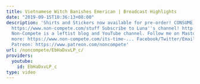 ```yaml
---
title: Vietnamese Witch Banishes Emerican | Breadcast Highlights
date: "2019-09-15T10:36:13+08:00"
description: 'Shirts and Stickers now available for pre-order! CONSUME, COMRADES:
  https://www.non-compete.com/stuff Subscribe to Luna''s channel! http://www.youtube.com/lunaoi
  Non-Compete is a leftist blog and YouTube channel. Follow me on Mastodon. Find out
  more: https://www.non-compete.com/its-time-... Facebook/Twitter/Email info: http://www.non-compete.com/about/
  Patreon: https://www.patreon.com/noncompete'
url: /noncompete/EbHaDxvLP_c/
providers:
  youtube:
    id: EbHaDxvLP_c
type: video
---
```

